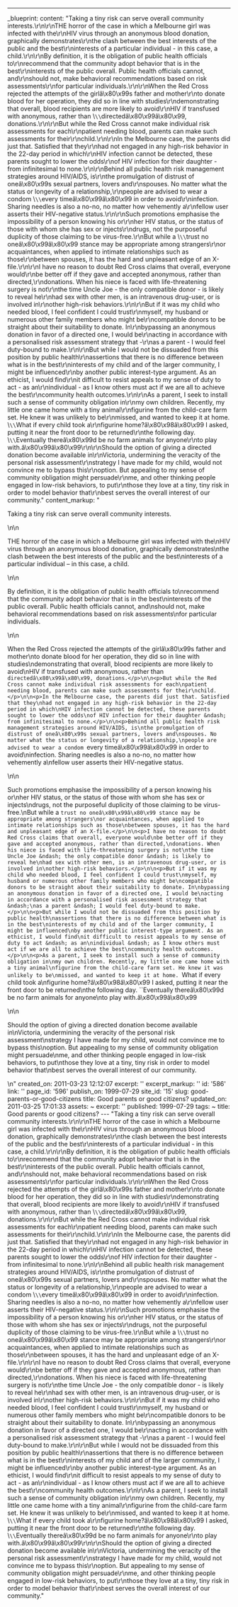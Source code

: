 ---
_blueprint:
  content: "Taking a tiny risk can serve overall community interests.\r\n\r\nTHE horror
    of the case in which a Melbourne girl was infected with the\r\nHIV virus through
    an anonymous blood donation, graphically demonstrates\r\nthe clash between the
    best interests of the public and the best\r\ninterests of a particular individual
    - in this case, a child.\r\n\r\nBy definition, it is the obligation of public
    health officials to\r\nrecommend that the community adopt behavior that is in
    the best\r\ninterests of the public overall. Public health officials cannot, and\r\nshould
    not, make behavioral recommendations based on risk assessments\r\nfor particular
    individuals.\r\n\r\nWhen the Red Cross rejected the attempts of the girlâ\x80\x99s
    father and mother\r\nto donate blood for her operation, they did so in line with
    studies\r\ndemonstrating that overall, blood recipients are more likely to avoid\r\nHIV
    if transfused with anonymous, rather than \\`\\`directedâ\x80\x99â\x80\x99, donations.\r\n\r\nBut
    while the Red Cross cannot make individual risk assessments for each\r\npatient
    needing blood, parents can make such assessments for their\r\nchild.\r\n\r\nIn
    the Melbourne case, the parents did just that. Satisfied that they\r\nhad not
    engaged in any high-risk behavior in the 22-day period in which\r\nHIV infection
    cannot be detected, these parents sought to lower the odds\r\nof HIV infection
    for their daughter - from infinitesimal to none.\r\n\r\nBehind all public health
    risk management strategies around HIV/AIDS, is\r\nthe promulgation of distrust
    of oneâ\x80\x99s sexual partners, lovers and\r\nspouses. No matter what the status
    or longevity of a relationship,\r\npeople are advised to wear a condom \\`\\`every
    timeâ\x80\x99â\x80\x99 in order to avoid\r\ninfection. Sharing needles is also
    a no-no, no matter how vehemently a\r\nfellow user asserts their HIV-negative
    status.\r\n\r\nSuch promotions emphasise the impossibility of a person knowing
    his or\r\nher HIV status, or the status of those with whom she has sex or injects\r\ndrugs,
    not the purposeful duplicity of those claiming to be virus-free.\r\nBut while
    a \\`\\`trust no oneâ\x80\x99â\x80\x99 stance may be appropriate among strangers\r\nor
    acquaintances, when applied to intimate relationships such as those\r\nbetween
    spouses, it has the hard and unpleasant edge of an X-file.\r\n\r\nI have no reason
    to doubt Red Cross claims that overall, everyone would\r\nbe better off if they
    gave and accepted anonymous, rather than directed,\r\ndonations. When his niece
    is faced with life-threatening surgery is not\r\nthe time Uncle Joe - the only
    compatible donor - is likely to reveal he\r\nhad sex with other men, is an intravenous
    drug-user, or is involved in\r\nother high-risk behaviors.\r\n\r\nBut if it was
    my child who needed blood, I feel confident I could trust\r\nmyself, my husband
    or numerous other family members who might be\r\ncompatible donors to be straight
    about their suitability to donate. In\r\nbypassing an anonymous donation in favor
    of a directed one, I would be\r\nacting in accordance with a personalised risk
    assessment strategy that -\r\nas a parent - I would feel duty-bound to make.\r\n\r\nBut
    while I would not be dissuaded from this position by public health\r\nassertions
    that there is no difference between what is in the best\r\ninterests of my child
    and of the larger community, I might be influenced\r\nby another public interest-type
    argument. As an ethicist, I would find\r\nit difficult to resist appeals to my
    sense of duty to act - as an\r\nindividual - as I know others must act if we are
    all to achieve the best\r\ncommunity health outcomes.\r\n\r\nAs a parent, I seek
    to install such a sense of community obligation in\r\nmy own children. Recently,
    my little one came home with a tiny animal\r\nfigurine from the child-care farm
    set. He knew it was unlikely to be\r\nmissed, and wanted to keep it at home. \\`\\`What
    if every child took a\r\nfigurine home?â\x80\x98â\x80\x99 I asked, putting it
    near the front door to be returned\r\nthe following day. \\`\\`Eventually thereâ\x80\x99d
    be no farm animals for anyone\r\nto play with.â\x80\x99â\x80\x99\r\n\r\nShould
    the option of giving a directed donation become available in\r\nVictoria, undermining
    the veracity of the personal risk assessment\r\nstrategy I have made for my child,
    would not convince me to bypass this\r\noption. But appealing to my sense of community
    obligation might persuade\r\nme, and other thinking people engaged in low-risk
    behaviors, to put\r\nthose they love at a tiny, tiny risk in order to model behavior
    that\r\nbest serves the overall interest of our community."
  content_markup: "<p>Taking a tiny risk can serve overall community interests.</p>\n\n<p>THE
    horror of the case in which a Melbourne girl was infected with the\nHIV virus
    through an anonymous blood donation, graphically demonstrates\nthe clash between
    the best interests of the public and the best\ninterests of a particular individual
    &ndash; in this case, a child.</p>\n\n<p>By definition, it is the obligation of
    public health officials to\nrecommend that the community adopt behavior that is
    in the best\ninterests of the public overall. Public health officials cannot,
    and\nshould not, make behavioral recommendations based on risk assessments\nfor
    particular individuals.</p>\n\n<p>When the Red Cross rejected the attempts of
    the girlâ\x80\x99s father and mother\nto donate blood for her operation, they
    did so in line with studies\ndemonstrating that overall, blood recipients are
    more likely to avoid\nHIV if transfused with anonymous, rather than ``directedâ\x80\x99â\x80\x99,
    donations.</p>\n\n<p>But while the Red Cross cannot make individual risk assessments
    for each\npatient needing blood, parents can make such assessments for their\nchild.</p>\n\n<p>In
    the Melbourne case, the parents did just that. Satisfied that they\nhad not engaged
    in any high-risk behavior in the 22-day period in which\nHIV infection cannot
    be detected, these parents sought to lower the odds\nof HIV infection for their
    daughter &ndash; from infinitesimal to none.</p>\n\n<p>Behind all public health
    risk management strategies around HIV/AIDS, is\nthe promulgation of distrust of
    oneâ\x80\x99s sexual partners, lovers and\nspouses. No matter what the status
    or longevity of a relationship,\npeople are advised to wear a condom ``every timeâ\x80\x99â\x80\x99
    in order to avoid\ninfection. Sharing needles is also a no-no, no matter how vehemently
    a\nfellow user asserts their HIV-negative status.</p>\n\n<p>Such promotions emphasise
    the impossibility of a person knowing his or\nher HIV status, or the status of
    those with whom she has sex or injects\ndrugs, not the purposeful duplicity of
    those claiming to be virus-free.\nBut while a ``trust no oneâ\x80\x99â\x80\x99
    stance may be appropriate among strangers\nor acquaintances, when applied to intimate
    relationships such as those\nbetween spouses, it has the hard and unpleasant edge
    of an X-file.</p>\n\n<p>I have no reason to doubt Red Cross claims that overall,
    everyone would\nbe better off if they gave and accepted anonymous, rather than
    directed,\ndonations. When his niece is faced with life-threatening surgery is
    not\nthe time Uncle Joe &ndash; the only compatible donor &ndash; is likely to
    reveal he\nhad sex with other men, is an intravenous drug-user, or is involved
    in\nother high-risk behaviors.</p>\n\n<p>But if it was my child who needed blood,
    I feel confident I could trust\nmyself, my husband or numerous other family members
    who might be\ncompatible donors to be straight about their suitability to donate.
    In\nbypassing an anonymous donation in favor of a directed one, I would be\nacting
    in accordance with a personalised risk assessment strategy that &ndash;\nas a
    parent &ndash; I would feel duty-bound to make.</p>\n\n<p>But while I would not
    be dissuaded from this position by public health\nassertions that there is no
    difference between what is in the best\ninterests of my child and of the larger
    community, I might be influenced\nby another public interest-type argument. As
    an ethicist, I would find\nit difficult to resist appeals to my sense of duty
    to act &ndash; as an\nindividual &ndash; as I know others must act if we are all
    to achieve the best\ncommunity health outcomes.</p>\n\n<p>As a parent, I seek
    to install such a sense of community obligation in\nmy own children. Recently,
    my little one came home with a tiny animal\nfigurine from the child-care farm
    set. He knew it was unlikely to be\nmissed, and wanted to keep it at home. ``What
    if every child took a\nfigurine home?â\x80\x98â\x80\x99 I asked, putting it near
    the front door to be returned\nthe following day. ``Eventually thereâ\x80\x99d
    be no farm animals for anyone\nto play with.â\x80\x99â\x80\x99</p>\n\n<p>Should
    the option of giving a directed donation become available in\nVictoria, undermining
    the veracity of the personal risk assessment\nstrategy I have made for my child,
    would not convince me to bypass this\noption. But appealing to my sense of community
    obligation might persuade\nme, and other thinking people engaged in low-risk behaviors,
    to put\nthose they love at a tiny, tiny risk in order to model behavior that\nbest
    serves the overall interest of our community.</p>\n"
  created_on: 2011-03-23 12:12:07
  excerpt: ''
  excerpt_markup: ''
  id: '586'
  link: ''
  page_id: '596'
  publish_on: 1999-07-29
  site_id: '15'
  slug: good-parents-or-good-citizens
  title: Good parents or good citizens?
  updated_on: 2011-03-25 17:01:33
assets: ~
excerpt: ''
published: 1999-07-29
tags: ~
title: Good parents or good citizens?
--- "Taking a tiny risk can serve overall community interests.\r\n\r\nTHE horror of
  the case in which a Melbourne girl was infected with the\r\nHIV virus through an
  anonymous blood donation, graphically demonstrates\r\nthe clash between the best
  interests of the public and the best\r\ninterests of a particular individual - in
  this case, a child.\r\n\r\nBy definition, it is the obligation of public health
  officials to\r\nrecommend that the community adopt behavior that is in the best\r\ninterests
  of the public overall. Public health officials cannot, and\r\nshould not, make behavioral
  recommendations based on risk assessments\r\nfor particular individuals.\r\n\r\nWhen
  the Red Cross rejected the attempts of the girlâ\x80\x99s father and mother\r\nto
  donate blood for her operation, they did so in line with studies\r\ndemonstrating
  that overall, blood recipients are more likely to avoid\r\nHIV if transfused with
  anonymous, rather than \\`\\`directedâ\x80\x99â\x80\x99, donations.\r\n\r\nBut while
  the Red Cross cannot make individual risk assessments for each\r\npatient needing
  blood, parents can make such assessments for their\r\nchild.\r\n\r\nIn the Melbourne
  case, the parents did just that. Satisfied that they\r\nhad not engaged in any high-risk
  behavior in the 22-day period in which\r\nHIV infection cannot be detected, these
  parents sought to lower the odds\r\nof HIV infection for their daughter - from infinitesimal
  to none.\r\n\r\nBehind all public health risk management strategies around HIV/AIDS,
  is\r\nthe promulgation of distrust of oneâ\x80\x99s sexual partners, lovers and\r\nspouses.
  No matter what the status or longevity of a relationship,\r\npeople are advised
  to wear a condom \\`\\`every timeâ\x80\x99â\x80\x99 in order to avoid\r\ninfection.
  Sharing needles is also a no-no, no matter how vehemently a\r\nfellow user asserts
  their HIV-negative status.\r\n\r\nSuch promotions emphasise the impossibility of
  a person knowing his or\r\nher HIV status, or the status of those with whom she
  has sex or injects\r\ndrugs, not the purposeful duplicity of those claiming to be
  virus-free.\r\nBut while a \\`\\`trust no oneâ\x80\x99â\x80\x99 stance may be appropriate
  among strangers\r\nor acquaintances, when applied to intimate relationships such
  as those\r\nbetween spouses, it has the hard and unpleasant edge of an X-file.\r\n\r\nI
  have no reason to doubt Red Cross claims that overall, everyone would\r\nbe better
  off if they gave and accepted anonymous, rather than directed,\r\ndonations. When
  his niece is faced with life-threatening surgery is not\r\nthe time Uncle Joe -
  the only compatible donor - is likely to reveal he\r\nhad sex with other men, is
  an intravenous drug-user, or is involved in\r\nother high-risk behaviors.\r\n\r\nBut
  if it was my child who needed blood, I feel confident I could trust\r\nmyself, my
  husband or numerous other family members who might be\r\ncompatible donors to be
  straight about their suitability to donate. In\r\nbypassing an anonymous donation
  in favor of a directed one, I would be\r\nacting in accordance with a personalised
  risk assessment strategy that -\r\nas a parent - I would feel duty-bound to make.\r\n\r\nBut
  while I would not be dissuaded from this position by public health\r\nassertions
  that there is no difference between what is in the best\r\ninterests of my child
  and of the larger community, I might be influenced\r\nby another public interest-type
  argument. As an ethicist, I would find\r\nit difficult to resist appeals to my sense
  of duty to act - as an\r\nindividual - as I know others must act if we are all to
  achieve the best\r\ncommunity health outcomes.\r\n\r\nAs a parent, I seek to install
  such a sense of community obligation in\r\nmy own children. Recently, my little
  one came home with a tiny animal\r\nfigurine from the child-care farm set. He knew
  it was unlikely to be\r\nmissed, and wanted to keep it at home. \\`\\`What if every
  child took a\r\nfigurine home?â\x80\x98â\x80\x99 I asked, putting it near the front
  door to be returned\r\nthe following day. \\`\\`Eventually thereâ\x80\x99d be no
  farm animals for anyone\r\nto play with.â\x80\x99â\x80\x99\r\n\r\nShould the option
  of giving a directed donation become available in\r\nVictoria, undermining the veracity
  of the personal risk assessment\r\nstrategy I have made for my child, would not
  convince me to bypass this\r\noption. But appealing to my sense of community obligation
  might persuade\r\nme, and other thinking people engaged in low-risk behaviors, to
  put\r\nthose they love at a tiny, tiny risk in order to model behavior that\r\nbest
  serves the overall interest of our community."
